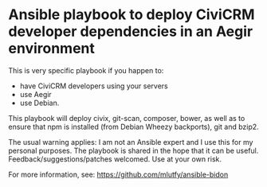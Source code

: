 Ansible playbook to deploy CiviCRM developer dependencies in an Aegir environment
=================================================================================

This is very specific playbook if you happen to:

* have CiviCRM developers using your servers
* use Aegir
* use Debian.

This playbook will deploy civix, git-scan, composer, bower, as well as to ensure
that npm is installed (from Debian Wheezy backports), git and bzip2.

The usual warning applies: I am not an Ansible expert and I use this for my
personal purposes. The playbook is shared in the hope that it can be useful.
Feedback/suggestions/patches welcomed. Use at your own risk.

For more information, see:
https://github.com/mlutfy/ansible-bidon

